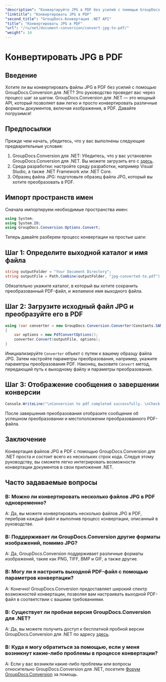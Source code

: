 ```yaml
---
"description": "Конвертируйте JPG в PDF без усилий с помощью GroupDocs.Conversion для .NET. Следуйте этому пошаговому руководству для бесшовного преобразования документов."
"linktitle": "Конвертировать JPG в PDF"
"second_title": "GroupDocs.Конвертация .NET API"
"title": "Конвертировать JPG в PDF"
"url": "/ru/net/document-conversion/convert-jpg-to-pdf/"
"weight": 14
---
```


# Конвертировать JPG в PDF

## Введение

Хотите ли вы конвертировать файлы JPG в PDF без усилий с помощью GroupDocs.Conversion для .NET? Это руководство проведет вас через процесс шаг за шагом. GroupDocs.Conversion для .NET — это мощный API, который позволяет вам легко и просто конвертировать различные форматы документов, включая изображения, в PDF. Давайте погрузимся!

## Предпосылки

Прежде чем начать, убедитесь, что у вас выполнены следующие предварительные условия:

1. GroupDocs.Conversion для .NET: Убедитесь, что у вас установлен GroupDocs.Conversion для .NET. Вы можете загрузить его с [здесь](https://releases.groupdocs.com/conversion/net/).
2. Среда разработки: настройте среду разработки, например Visual Studio, а также .NET Framework или .NET Core.
3. Образец файла JPG: подготовьте образец файла JPG, который вы хотите преобразовать в PDF.

## Импорт пространств имен

Сначала импортируем необходимые пространства имен:

```csharp
using System;
using System.IO;
using GroupDocs.Conversion.Options.Convert;
```

Теперь давайте разберем процесс конвертации на простые шаги:

## Шаг 1: Определите выходной каталог и имя файла

```csharp
string outputFolder = "Your Document Directory";
string outputFile = Path.Combine(outputFolder, "jpg-converted-to.pdf");
```

Обязательно укажите каталог, в который вы хотите сохранить преобразованный PDF-файл, и желаемое имя выходного файла.

## Шаг 2: Загрузите исходный файл JPG и преобразуйте его в PDF

```csharp
using (var converter = new GroupDocs.Conversion.Converter(Constants.SAMPLE_JPG))
{
    var options = new PdfConvertOptions();
    converter.Convert(outputFile, options);
}
```

Инициализируйте `Converter` объект с путем к вашему образцу файла JPG. Затем настройте параметры преобразования, например, укажите параметры преобразования PDF. Наконец, вызовите `Convert` метод, передающий путь к выходному файлу и параметры преобразования.

## Шаг 3: Отображение сообщения о завершении конверсии

```csharp
Console.WriteLine("\nConversion to pdf completed successfully. \nCheck output in {0}", outputFolder);
```

После завершения преобразования отобразите сообщение об успешном преобразовании и местоположении преобразованного PDF-файла.

## Заключение

Конвертация файлов JPG в PDF с помощью GroupDocs.Conversion для .NET проста и состоит всего из нескольких строк кода. Следуя этому руководству, вы сможете легко интегрировать возможности конвертации документов в свои приложения .NET.

## Часто задаваемые вопросы

### В: Можно ли конвертировать несколько файлов JPG в PDF одновременно?

A: Да, вы можете конвертировать несколько файлов JPG в PDF, перебрав каждый файл и выполнив процесс конвертации, описанный в руководстве.

### В: Поддерживает ли GroupDocs.Conversion другие форматы изображений, помимо JPG?

A: Да, GroupDocs.Conversion поддерживает различные форматы изображений, такие как PNG, TIFF, BMP и GIF, а также другие.

### В: Могу ли я настроить выходной PDF-файл с помощью параметров конвертации?

A: Конечно! GroupDocs.Conversion предоставляет широкий спектр возможностей конвертации, позволяя вам настраивать выходной PDF-файл в соответствии с вашими требованиями.

### В: Существует ли пробная версия GroupDocs.Conversion для .NET?

A: Да, вы можете получить доступ к бесплатной пробной версии GroupDocs.Conversion для .NET по адресу [здесь](https://releases.groupdocs.com/).

### В: Куда я могу обратиться за помощью, если у меня возникнут какие-либо проблемы в процессе конвертации?

A: Если у вас возникли какие-либо проблемы или вопросы относительно GroupDocs.Conversion для .NET, посетите [Форум GroupDocs.Conversion](https://forum.groupdocs.com/c/conversion/11) за помощь.